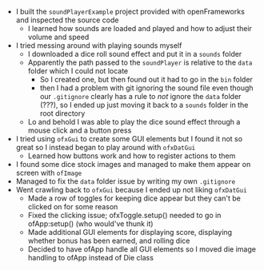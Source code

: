 * I built the `soundPlayerExample` project provided with openFrameworks and inspected the source code
    * I learned how sounds are loaded and played and how to adjust their volume and speed
* I tried messing around with playing sounds myself
    * I downloaded a dice roll sound effect and put it in a `sounds` folder
    * Apparently the path passed to the `soundPlayer` is relative to the `data` folder which I could not locate
        * So I created one, but then found out it had to go in the `bin` folder
        * then I had a problem with git ignoring the sound file even though our `.gitignore` clearly has a rule to _not_ ignore the `data` folder (???), so I ended up just moving it back to a `sounds` folder in the root directory
    * Lo and behold I was able to play the dice sound effect through a mouse click and a button press
* I tried using `ofxGui` to create some GUI elements but I found it not so great so I instead began to play around with `ofxDatGui`
    * Learned how buttons work and how to register actions to them
* I found some dice stock images and managed to make them appear on screen with `ofImage`
* Managed to fix the `data` folder issue by writing my own `.gitignore`
* Went crawling back to `ofxGui` because I ended up not liking `ofxDatGui`
    * Made a row of toggles for keeping dice appear but they can't be clicked on for some reason
    * Fixed the clicking issue; ofxToggle.setup() needed to go in ofApp:setup() (who would've thunk it)
    * Made additional GUI elements for displaying score, displaying whether bonus has been earned, and rolling dice
    * Decided to have ofApp handle all GUI elements so I moved die image handling to ofApp instead of Die class

